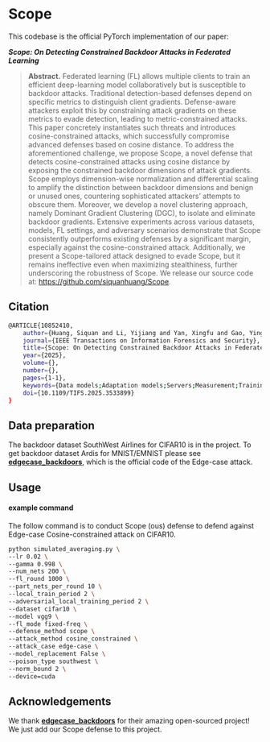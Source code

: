 # Scope
This codebase is the official PyTorch implementation of our paper:

***Scope: On Detecting Constrained Backdoor Attacks in Federated Learning***

>**Abstract.** Federated learning (FL) allows multiple clients to train an efficient deep-learning model collaboratively but is susceptible to backdoor attacks. Traditional detection-based defenses depend on specific metrics to distinguish client gradients. Defense-aware attackers exploit this by constraining attack gradients on these metrics to evade detection, leading to metric-constrained attacks. This paper concretely instantiates such threats and introduces cosine-constrained attacks, which successfully compromise advanced defenses based on cosine distance. To address the aforementioned challenge, we propose Scope, a novel defense that detects cosine-constrained attacks using cosine distance by exposing the constrained backdoor dimensions of attack gradients. Scope employs dimension-wise normalization and differential scaling to amplify the distinction between backdoor dimensions and benign or unused ones, countering sophisticated attackers’ attempts to obscure them. Moreover, we develop a novel clustering approach, namely Dominant Gradient Clustering (DGC), to isolate and eliminate backdoor gradients. Extensive experiments across various datasets, models, FL settings, and adversary scenarios demonstrate that Scope consistently outperforms existing defenses by a significant margin, especially against the cosine-constrained attack. Additionally, we present a Scope-tailored attack designed to evade Scope, but it remains ineffective even when maximizing stealthiness, further underscoring the robustness of Scope. We release our source code at: https://github.com/siquanhuang/Scope.

## Citation
```bash
@ARTICLE{10852410,
	author={Huang, Siquan and Li, Yijiang and Yan, Xingfu and Gao, Ying and Chen, Chong and Shi, Leyu and Chen, Biao and Ng, Wing W.Y.},
	journal={IEEE Transactions on Information Forensics and Security}, 
	title={Scope: On Detecting Constrained Backdoor Attacks in Federated Learning}, 
	year={2025},
	volume={},
	number={},
	pages={1-1},
	keywords={Data models;Adaptation models;Servers;Measurement;Training;Federated learning;Prevention and mitigation;Euclidean distance;Computational modeling;Image edge detection;Federated learning;Backdoor attack;Malicious clients;Backdoor detection;Clustering method},
	doi={10.1109/TIFS.2025.3533899}
}
```

## Data preparation

The backdoor dataset SouthWest Airlines for CIFAR10 is in the project. To get backdoor dataset Ardis for MNIST/EMNIST please see **[edgecase_backdoors](https://github.com/SanaAwan5/edgecase_backdoors)**, which is the official code of the Edge-case attack. 

## Usage

#### example command

The follow command is to conduct Scope (ous) defense to defend against Edge-case Cosine-constrained attack on CIFAR10.
```bash
python simulated_averaging.py \
--lr 0.02 \
--gamma 0.998 \
--num_nets 200 \
--fl_round 1000 \
--part_nets_per_round 10 \
--local_train_period 2 \
--adversarial_local_training_period 2 \
--dataset cifar10 \
--model vgg9 \
--fl_mode fixed-freq \
--defense_method scope \
--attack_method cosine_constrained \
--attack_case edge-case \
--model_replacement False \
--poison_type southwest \
--norm_bound 2 \
--device=cuda
```


## Acknowledgements

We thank **[edgecase_backdoors](https://github.com/SanaAwan5/edgecase_backdoors)** for their amazing open-sourced project! We just add our Scope defense to this project.

